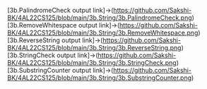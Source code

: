 [3b.PalindromeCheck output link]->(https://github.com/Sakshi-BK/4AL22CS125/blob/main/3b.String/3b.PalindromeCheck.png)
[3b.RemoveWhitespace output link]->(https://github.com/Sakshi-BK/4AL22CS125/blob/main/3b.String/3b.RemoveWhitespace.png)
[3b.ReverseString output link]->(https://github.com/Sakshi-BK/4AL22CS125/blob/main/3b.String/3b.ReverseString.png)
[3b.StringCheck output link]->(https://github.com/Sakshi-BK/4AL22CS125/blob/main/3b.String/3b.StringCheck.png)
[3b.SubstringCounter output link]->(https://github.com/Sakshi-BK/4AL22CS125/blob/main/3b.String/3b.SubstringCounter.png)
